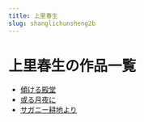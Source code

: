 ```yaml
---
title: 上里春生
slug: shanglichunsheng2b
---
```


# 上里春生の作品一覧

- [傾ける殿堂](qingkerudiantangb4)
- [或る月夜に](huoruyueyeni41)
- [サガニー耕地より](saganigengdiyori32)
